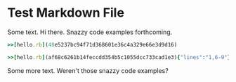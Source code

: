 Test Markdown File
==================

Some text. Hi there. Snazzy code examples forthcoming.

```ruby
>>[hello.rb](48e5237bc94f71d368601e36c4a329e66e3d9d16)
```


```ruby
>>[hello.rb](af68c6261b14feccdd354b5c1055dcc733cad1e3){"lines":"1,6-9"}
```

Some more text. Weren't those snazzy code examples?

